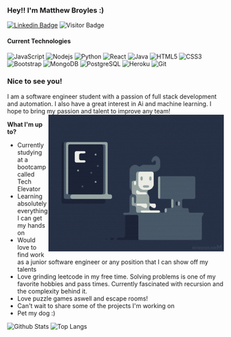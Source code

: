 ### Hey!! I'm Matthew Broyles :)

[![Linkedin Badge](https://img.shields.io/badge/-LinkedIn-0e76a8?style=flat-square&logo=Linkedin&logoColor=white)](https://www.linkedin.com/in/matthewmbroyles/)
![Visitor Badge](https://visitor-badge.laobi.icu/badge?page_id=MatthewBroyles.MatthewBroyles)
#### Current Technologies
![JavaScript](https://img.shields.io/badge/-JavaScript-black?style=flat-square&logo=javascript)
![Nodejs](https://img.shields.io/badge/-Nodejs-black?style=flat-square&logo=Node.js)
![Python](https://img.shields.io/badge/-Python-black?style=flat-square&logo=Python)
![React](https://img.shields.io/badge/-React-black?style=flat-square&logo=react)
![Java](https://img.shields.io/badge/-java-E34A86?style=flat-square&logo=java)
![HTML5](https://img.shields.io/badge/-HTML5-E34F26?style=flat-square&logo=html5&logoColor=white)
![CSS3](https://img.shields.io/badge/-CSS3-1572B6?style=flat-square&logo=css3)
![Bootstrap](https://img.shields.io/badge/-Bootstrap-563D7C?style=flat-square&logo=bootstrap)
![MongoDB](https://img.shields.io/badge/-MongoDB-black?style=flat-square&logo=mongodb)
![PostgreSQL](https://img.shields.io/badge/-PostgreSQL-336791?style=flat-square&logo=postgresql)
![Heroku](https://img.shields.io/badge/-Heroku-430098?style=flat-square&logo=heroku)
![Git](https://img.shields.io/badge/-Git-black?style=flat-square&logo=git)


### Nice to see you!
I am a software engineer student with a passion of full stack development and automation. I also have a great interest in Ai and machine learning. I hope to bring my passion and talent to improve any team!
<img align="right" alt="GIF" src="https://github.com/MatthewBroyles/MatthewBroyles/blob/main/Programming.gif" width="408" height="318" />

**What I'm up to?**

- Currently studying at a bootcamp called Tech Elevator
- Learning absolutely everything I can get my hands on
- Would love to find work as a junior software engineer or any position that I can show off my talents
- Love grinding leetcode in my free time. Solving problems is one of my favorite hobbies and pass times. Currently fascinated with recursion and the complexity behind it.
- Love puzzle games aswell and escape rooms!
- Can't wait to share some of the projects I'm working on
- Pet my dog :)

![Github Stats](https://github-readme-stats.vercel.app/api?username=MatthewBroyles&count_private=true&show_icons=true&include_all_commits=true)
![Top Langs](https://github-readme-stats.vercel.app/api/top-langs/?username=MatthewBroyles&hide=TeX&layout=compact)

 

<!--START_SECTION:waka-->
<!--END_SECTION:waka-->
